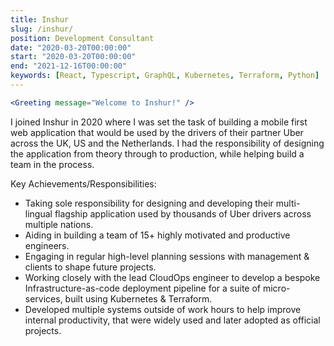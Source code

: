 ```yaml
---
title: Inshur
slug: /inshur/
position: Development Consultant
date: "2020-03-20T00:00:00"
start: "2020-03-20T00:00:00"
end: "2021-12-16T00:00:00"
keywords: [React, Typescript, GraphQL, Kubernetes, Terraform, Python]
---
```


```jsx 
<Greeting message="Welcome to Inshur!" />
```

I joined Inshur in 2020 where I was set the task of building a mobile first web  application that would be used by the drivers of their partner Uber across the UK, US and the Netherlands. I had the responsibility of designing the application from theory through to production, while helping build a team in the process.

Key Achievements/Responsibilities:
* Taking sole responsibility for designing and developing their multi-lingual flagship application used by thousands of Uber drivers across multiple nations.
* Aiding in building a team of 15+ highly motivated and productive engineers.
* Engaging in regular high-level planning sessions with management & clients to shape future projects.
* Working closely with the lead CloudOps engineer to develop a bespoke Infrastructure-as-code deployment pipeline for a suite of micro-services, built using Kubernetes & Terraform.
* Developed multiple systems outside of work hours to help improve internal productivity, that were widely used and later adopted as official projects.

